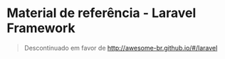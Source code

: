 # Material de referência - Laravel Framework
> Descontinuado em favor de http://awesome-br.github.io/#/laravel
